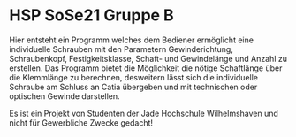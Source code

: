 # HSP SoSe21 Gruppe B

Hier entsteht ein Programm welches dem Bediener ermöglicht eine individuelle Schrauben mit den Parametern Gewinderichtung, Schraubenkopf, Festigkeitsklasse, Schaft- und Gewindelänge und Anzahl zu erstellen. Das Programm bietet die Möglichkeit die nötige Schaftlänge über die Klemmlänge zu berechnen, desweitern lässt sich die individuelle Schraube am Schluss an Catia übergeben und mit technischen oder optischen Gewinde darstellen.

Es ist ein Projekt von Studenten der Jade Hochschule Wilhelmshaven und nicht für Gewerbliche Zwecke gedacht!
